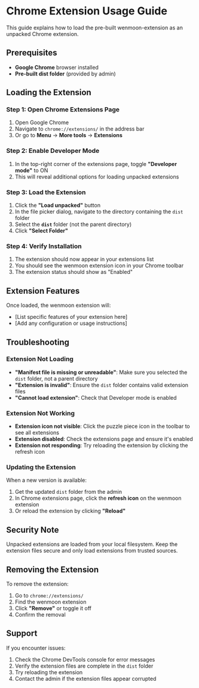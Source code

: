 # Chrome Extension Usage Guide

This guide explains how to load the pre-built wenmoon-extension as an unpacked Chrome extension.

## Prerequisites

- **Google Chrome** browser installed
- **Pre-built dist folder** (provided by admin)

## Loading the Extension

### Step 1: Open Chrome Extensions Page

1. Open Google Chrome
2. Navigate to `chrome://extensions/` in the address bar
3. Or go to **Menu** → **More tools** → **Extensions**

### Step 2: Enable Developer Mode

1. In the top-right corner of the extensions page, toggle **"Developer mode"** to ON
2. This will reveal additional options for loading unpacked extensions

### Step 3: Load the Extension

1. Click the **"Load unpacked"** button
2. In the file picker dialog, navigate to the directory containing the `dist` folder
3. Select the **`dist`** folder (not the parent directory)
4. Click **"Select Folder"**

### Step 4: Verify Installation

1. The extension should now appear in your extensions list
2. You should see the wenmoon extension icon in your Chrome toolbar
3. The extension status should show as "Enabled"

## Extension Features

Once loaded, the wenmoon extension will:

- [List specific features of your extension here]
- [Add any configuration or usage instructions]

## Troubleshooting

### Extension Not Loading

- **"Manifest file is missing or unreadable"**: Make sure you selected the `dist` folder, not a parent directory
- **"Extension is invalid"**: Ensure the `dist` folder contains valid extension files
- **"Cannot load extension"**: Check that Developer mode is enabled

### Extension Not Working

- **Extension icon not visible**: Click the puzzle piece icon in the toolbar to see all extensions
- **Extension disabled**: Check the extensions page and ensure it's enabled
- **Extension not responding**: Try reloading the extension by clicking the refresh icon

### Updating the Extension

When a new version is available:

1. Get the updated `dist` folder from the admin
2. In Chrome extensions page, click the **refresh icon** on the wenmoon extension
3. Or reload the extension by clicking **"Reload"**

## Security Note

Unpacked extensions are loaded from your local filesystem. Keep the extension files secure and only load extensions from trusted sources.

## Removing the Extension

To remove the extension:

1. Go to `chrome://extensions/`
2. Find the wenmoon extension
3. Click **"Remove"** or toggle it off
4. Confirm the removal

## Support

If you encounter issues:

1. Check the Chrome DevTools console for error messages
2. Verify the extension files are complete in the `dist` folder
3. Try reloading the extension
4. Contact the admin if the extension files appear corrupted 